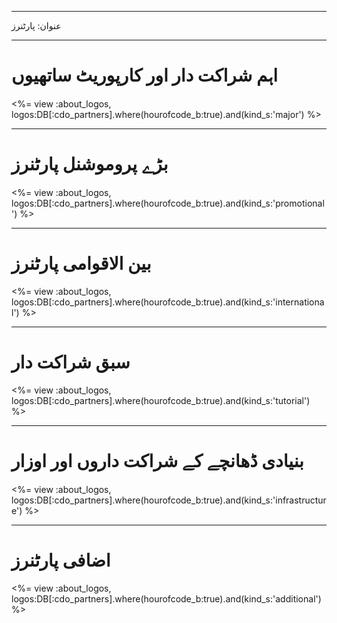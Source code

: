 * * *

عنوان: پارٹنرز

* * *

# اہم شراکت دار اور کارپوریٹ ساتھیوں

<%= view :about_logos, logos:DB[:cdo_partners].where(hourofcode_b:true).and(kind_s:'major') %>

* * *

# بڑے پروموشنل پارٹنرز

<%= view :about_logos, logos:DB[:cdo_partners].where(hourofcode_b:true).and(kind_s:'promotional') %>

* * *

# بین الاقوامی پارٹنرز

<%= view :about_logos, logos:DB[:cdo_partners].where(hourofcode_b:true).and(kind_s:'international') %>

* * *

# سبق شراکت دار

<%= view :about_logos, logos:DB[:cdo_partners].where(hourofcode_b:true).and(kind_s:'tutorial') %>

* * *

# بنیادی ڈھانچے کے شراکت داروں اور اوزار

<%= view :about_logos, logos:DB[:cdo_partners].where(hourofcode_b:true).and(kind_s:'infrastructure') %>

* * *

# اضافی پارٹنرز

<%= view :about_logos, logos:DB[:cdo_partners].where(hourofcode_b:true).and(kind_s:'additional') %>
